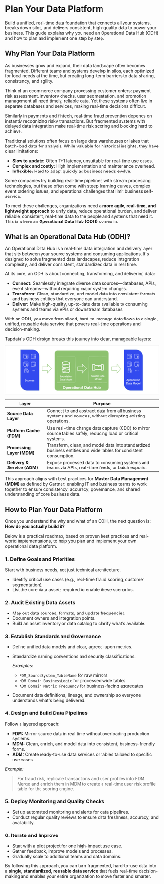 # Plan Your Data Platform

Build a unified, real-time data foundation that connects all your systems, breaks down silos, and delivers consistent, high-quality data to power your business. This guide explains why you need an Operational Data Hub (ODH) and how to plan and implement one step by step.

## Why Plan Your Data Platform

As businesses grow and expand, their data landscape often becomes fragmented. Different teams and systems develop in silos, each optimized for local needs at the time, but creating long-term barriers to data sharing, consistency, and agility.

Think of an ecommerce company processing customer orders: payment risk assessment, inventory checks, user segmentation, and promotion management all need timely, reliable data. Yet these systems often live in separate databases and services, making real-time decisions difficult.

Similarly in payments and fintech, real-time fraud prevention depends on instantly recognizing risky transactions. But fragmented systems with delayed data integration make real-time risk scoring and blocking hard to achieve.

Traditional solutions often focus on large data warehouses or lakes that batch-load data for analysis. While valuable for historical insights, they have clear limitations:

- **Slow to update:** Often T+1 latency, unsuitable for real-time use cases.
- **Complex and costly:** High implementation and maintenance overhead.
- **Inflexible:** Hard to adapt quickly as business needs evolve.

Some companies try building real-time pipelines with stream processing technologies, but these often come with steep learning curves, complex event ordering issues, and operational challenges that limit business self-service.

To meet these challenges, organizations need a **more agile, real-time, and lightweight approach** to unify data, reduce operational burden, and deliver reliable, consistent, real-time data to the people and systems that need it. This is where an **Operational Data Hub (ODH)** comes in.

## What is an Operational Data Hub (ODH)?

An Operational Data Hub is a real-time data integration and delivery layer that sits between your source systems and consuming applications. It's designed to solve fragmented data landscapes, reduce integration complexity, and deliver consistent, standardized data in real time.

At its core, an ODH is about connecting, transforming, and delivering data:

- **Connect:** Seamlessly integrate diverse data sources—databases, APIs, event streams—without requiring major system changes.
- **Transform:** Clean, standardize, and model data into consistent formats and business entities that everyone can understand.
- **Deliver:** Make high-quality, up-to-date data available to consuming systems and teams via APIs or downstream databases.

With an ODH, you move from siloed, hard-to-manage data flows to a single, unified, reusable data service that powers real-time operations and decision-making.

Tapdata's ODH design breaks this journey into clear, manageable layers:

![Tapdata's Layered Approach](../images/odh_architecture.png)

| Layer                        | Purpose                                                      |
| ---------------------------- | ------------------------------------------------------------ |
| **Source Data Layer**        | Connect to and abstract data from all business systems and sources, without disrupting existing operations. |
| **Platform Cache (FDM)**     | Use real-time change data capture (CDC) to mirror source tables safely, reducing load on critical systems. |
| **Processing Layer (MDM)**   | Transform, clean, and model data into standardized business entities and wide tables for consistent consumption. |
| **Delivery & Service (ADM)** | Expose processed data to consuming systems and teams via APIs, real-time feeds, or batch exports. |

This approach aligns with best practices for **Master Data Management (MDM)** as defined by Gartner: enabling IT and business teams to work together to ensure consistency, accuracy, governance, and shared understanding of core business data.

## How to Plan Your Data Platform

Once you understand the why and what of an ODH, the next question is: **How do you actually build it?**

Below is a practical roadmap, based on proven best practices and real-world implementations, to help you plan and implement your own operational data platform.

### 1. Define Goals and Priorities

Start with business needs, not just technical architecture.

- Identify critical use cases (e.g., real-time fraud scoring, customer segmentation).
- List the core data assets required to enable these scenarios.

### 2. Audit Existing Data Assets

- Map out data sources, formats, and update frequencies.
- Document owners and integration points.
- Build an asset inventory or data catalog to clarify what's available.

### 3. Establish Standards and Governance

- Define unified data models and clear, agreed-upon metrics.

- Standardize naming conventions and security classifications.

  *Examples:*

  - `FDM_SourceSystem_TableName` for raw mirrors
  - `MDM_Domain_BusinessLogic` for processed wide tables
  - `ADM_Domain_Metric_Frequency` for business-facing aggregates

- Document data definitions, lineage, and ownership so everyone understands what's being delivered.

### 4. Design and Build Data Pipelines

Follow a layered approach:

- **FDM:** Mirror source data in real time without overloading production systems.
- **MDM:** Clean, enrich, and model data into consistent, business-friendly forms.
- **ADM:** Create ready-to-use data services or tables tailored to specific use cases.

*Example:*

> For fraud risk, replicate transactions and user profiles into FDM. Merge and enrich them in MDM to create a real-time user risk profile table for the scoring engine.

### 5. Deploy Monitoring and Quality Checks

- Set up automated monitoring and alerts for data pipelines.
- Conduct regular quality reviews to ensure data freshness, accuracy, and availability.

### 6. Iterate and Improve

- Start with a pilot project for one high-impact use case.
- Gather feedback, improve models and processes.
- Gradually scale to additional teams and data domains.

By following this approach, you can turn fragmented, hard-to-use data into a **single, standardized, reusable data service** that fuels real-time decision-making and enables your entire organization to move faster and smarter.
